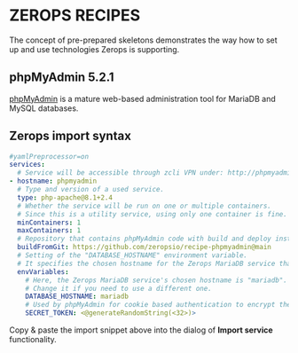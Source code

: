 # ZEROPS RECIPES

The concept of pre-prepared skeletons demonstrates the way how to set up and use technologies Zerops is supporting.

## phpMyAdmin 5.2.1

[phpMyAdmin](https://github.com/phpmyadmin/phpmyadmin) is a mature web-based administration tool for MariaDB and MySQL databases.

## Zerops import syntax

```yaml
#yamlPreprocessor=on
services:
  # Service will be accessible through zcli VPN under: http://phpmyadmin
- hostname: phpmyadmin
  # Type and version of a used service.
  type: php-apache@8.1+2.4
  # Whether the service will be run on one or multiple containers.
  # Since this is a utility service, using only one container is fine.
  minContainers: 1
  maxContainers: 1
  # Repository that contains phpMyAdmin code with build and deploy instructions.
  buildFromGit: https://github.com/zeropsio/recipe-phpmyadmin@main
  # Setting of the "DATABASE_HOSTNAME" environment variable.
  # It specifies the chosen hostname for the Zerops MariaDB service that should be managed.
  envVariables:
    # Here, the Zerops MariaDB service's chosen hostname is "mariadb".
    # Change it if you need to use a different one.
    DATABASE_HOSTNAME: mariadb
    # Used by phpMyAdmin for cookie based authentication to encrypt the cookie.
    SECRET_TOKEN: <@generateRandomString(<32>)>
```

Copy & paste the import snippet above into the dialog of **Import service** functionality.
